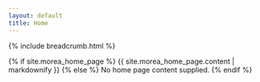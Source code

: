 ```yaml
---
layout: default
title: Home
---
```


{% include breadcrumb.html %}

<div class="container">
  {% if site.morea_home_page %}
    {{ site.morea_home_page.content | markdownify }}
  {% else %}
    No home page content supplied.
  {% endif %}
</div>